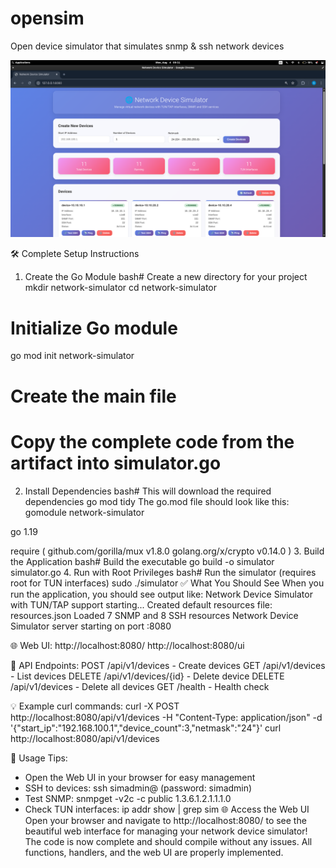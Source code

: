 # opensim
Open device simulator that simulates snmp &amp; ssh network devices

![alt text](https://github.com/saichler/opensim/blob/main/opensim.png)

🛠️ Complete Setup Instructions
1. Create the Go Module
   bash# Create a new directory for your project
   mkdir network-simulator
   cd network-simulator

# Initialize Go module
go mod init network-simulator

# Create the main file
# Copy the complete code from the artifact into simulator.go
2. Install Dependencies
   bash# This will download the required dependencies
   go mod tidy
   The go.mod file should look like this:
   gomodule network-simulator

go 1.19

require (
github.com/gorilla/mux v1.8.0
golang.org/x/crypto v0.14.0
)
3. Build the Application
   bash# Build the executable
   go build -o simulator simulator.go
4. Run with Root Privileges
   bash# Run the simulator (requires root for TUN interfaces)
   sudo ./simulator
   ✅ What You Should See
   When you run the application, you should see output like:
   Network Device Simulator with TUN/TAP support starting...
   Created default resources file: resources.json
   Loaded 7 SNMP and 8 SSH resources
   Network Device Simulator server starting on port :8080

🌐 Web UI:
http://localhost:8080/
http://localhost:8080/ui

📡 API Endpoints:
POST   /api/v1/devices           - Create devices
GET    /api/v1/devices           - List devices
DELETE /api/v1/devices/{id}      - Delete device
DELETE /api/v1/devices           - Delete all devices
GET    /health                   - Health check

💡 Example curl commands:
curl -X POST http://localhost:8080/api/v1/devices -H "Content-Type: application/json" -d '{"start_ip":"192.168.100.1","device_count":3,"netmask":"24"}'
curl http://localhost:8080/api/v1/devices

🔧 Usage Tips:
- Open the Web UI in your browser for easy management
- SSH to devices: ssh simadmin@<device-ip> (password: simadmin)
- Test SNMP: snmpget -v2c -c public <device-ip> 1.3.6.1.2.1.1.1.0
- Check TUN interfaces: ip addr show | grep sim
  🌐 Access the Web UI
  Open your browser and navigate to http://localhost:8080/ to see the beautiful web interface for managing your network device simulator!
  The code is now complete and should compile without any issues. All functions, handlers, and the web UI are properly implemented.